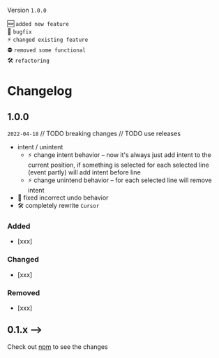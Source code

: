 Version `1.0.0`

🆕 `added new feature`\
🐞 `bugfix`\
⚡️ `changed existing feature`\
⛔️ `removed some functional`\
🛠 `refactoring`

# Changelog

## 1.0.0

`2022-04-18`
// TODO breaking changes
// TODO use releases

-   intent / unintent
    -   ⚡️ change intent behavior – now it's always just add intent to the current position, if something is selected for each selected line (event partly) will add intent before line
    -   ⚡️ change unintend behavior – for each selected line will remove intent
-   🐞 fixed incorrect undo behavior
-   🛠 completely rewrite `Cursor`

### Added

-   [xxx]

### Changed

-   [xxx]

### Removed

-   [xxx]

## 0.1.x -->

Check out [npm](https://www.npmjs.com/package/textarea-markdown-editor) to see the changes
